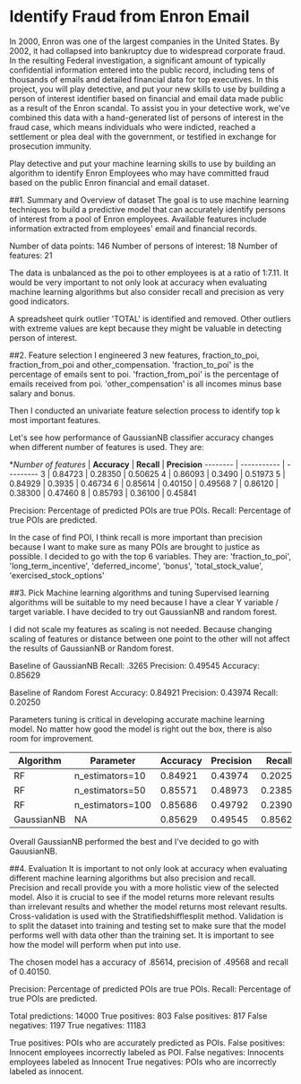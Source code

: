 # Identify Fraud from Enron Email
In 2000, Enron was one of the largest companies in the United States. By 2002, it had collapsed into bankruptcy due to widespread corporate fraud. In the resulting Federal investigation, a significant amount of typically confidential information entered into the public record, including tens of thousands of emails and detailed financial data for top executives. In this project, you will play detective, and put your new skills to use by building a person of interest identifier based on financial and email data made public as a result of the Enron scandal. To assist you in your detective work, we've combined this data with a hand-generated list of persons of interest in the fraud case, which means individuals who were indicted, reached a settlement or plea deal with the government, or testified in exchange for prosecution immunity.

Play detective and put your machine learning skills to use by building an algorithm to identify Enron Employees who may have committed fraud based on the public Enron financial and email dataset.

##1. Summary and Overview of dataset
The goal is to use machine learning techniques to build a predictive model that can accurately identify persons of interest from a pool of Enron employees. Available features include information extracted from
employees' email and financial records.

Number of data points: 146
Number of persons of interest: 18
Number of features: 21

The data is unbalanced as the poi to other employees is at a ratio of 1:7.11. It would be very important to not only look at accuracy when evaluating machine learning algorithms but also consider recall and precision as very good indicators.

A spreadsheet quirk outlier 'TOTAL' is identified and removed. Other outliers with extreme values are kept because they might be valuable in detecting person of interest.

##2. Feature selection
I engineered 3 new features, fraction_to_poi, fraction_from_poi and other_compensation.
'fraction_to_poi' is the percentage of emails sent to poi.
'fraction_from_poi' is the percentage of emails received from poi.
'other_compensation' is all incomes minus base salary and bonus.

Then I conducted an univariate feature selection process to identify top k most important features.

Let's see how performance of GaussianNB classifier accuracy changes when different number of features is used.
They are:

**Number of features* | **Accuracy** | **Recall** | **Precision**
-------- | ----------- | ---------
3 | 0.84723 | 0.28350 | 0.50625
4 | 0.86093 | 0.3490 | 0.51973
5 | 0.84929 | 0.3935 | 0.46734
6 | 0.85614 | 0.40150 | 0.49568
7 | 0.86120 | 0.38300 | 0.47460
8 | 0.85793 | 0.36100 | 0.45841

Precision: Percentage of predicted POIs are true POIs.
Recall: Percentage of true POIs are predicted.

In the case of find POI, I think recall is more important than precision because I want to make sure as many POIs are brought to justice as possible. I decided to go with the top 6 variables.
They are: 'fraction_to_poi', 'long_term_incentive', 'deferred_income', 'bonus', 'total_stock_value', 'exercised_stock_options'

##3. Pick Machine learning algorithms and tuning
Supervised learning algorithms will be suitable to my need because I have a clear Y variable / target variable. I have decided to try out GaussianNB and random forest.

I did not scale my features as scaling is not needed. Because changing scaling of features or distance between one point to the other will not affect the results of GaussianNB or Random forest.

Baseline of GaussianNB
Recall: .3265
Precision: 0.49545
Accuracy: 0.85629

Baseline of Random Forest
Accuracy: 0.84921
Precision: 0.43974
Recall: 0.20250

Parameters tuning is critical in developing accurate machine learning model. No matter how good the model is right out the box, there is also room for improvement.

**Algorithm** | **Parameter** | **Accuracy** | **Precision** | **Recall**
------------- | ------------- | ------------ | ------------- | ----------
RF | n_estimators=10 | 0.84921 | 0.43974 | 0.20250
RF | n_estimators=50 | 0.85571 | 0.48973 | 0.23850
RF | n_estimators=100 | 0.85686 | 0.49792 | 0.23900
GaussianNB | NA | 0.85629 | 0.49545 | 0.85629

Overall GaussianNB performed the best and I've decided to go with GauusianNB.

##4. Evaluation
It is important to not only look at accuracy when evaluating different machine learning algorithms but also precision and recall. Precision and recall provide you with a more holistic view of the selected model. Also it is crucial to see if the model returns more relevant results than irrelevant results and whether the model returns most relevant results.
Cross-validation is used with the Stratifiedshifflesplit method. Validation is to split the dataset into training and testing set to make sure that the model performs well with data other than the training set. It is important to see how the model will perform when put into use.

The chosen model has a accuracy of .85614, precision of .49568 and recall of 0.40150.

Precision: Percentage of predicted POIs are true POIs.
Recall: Percentage of true POIs are predicted.

Total predictions: 14000	True positives:  803	False positives:  817	False negatives: 1197	True negatives: 11183

True positives: POIs who are accurately predicted as POIs.
False positives: Innocent employees incorrectly labeled as POI.
False negatives: Innocents employees labeled as Innocent
True negatives: POIs who are incorrectly labeled as innocent.
